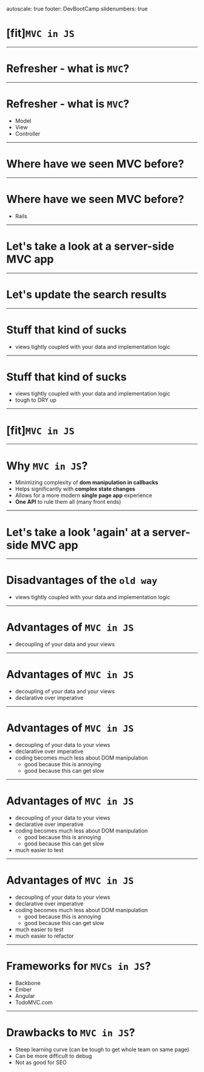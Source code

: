 autoscale: true
footer: DevBootCamp
slidenumbers: true

# [fit]`MVC in JS`

---

# Refresher - what is `MVC`?

---

# Refresher - what is `MVC`?

- Model
- View
- Controller

---

# Where have we seen MVC before?

---

# Where have we seen MVC before?

- Rails

---

# Let's take a look at a server-side MVC app

---

# Let's update the search results

---

# Stuff that kind of sucks

- views tightly coupled with your data and implementation logic

---

# Stuff that kind of sucks

- views tightly coupled with your data and implementation logic
- tough to DRY up

---

# [fit]`MVC in JS`

---

# Why `MVC in JS`?

- Minimizing complexity of **dom manipulation in callbacks**
- Helps significantly with **complex state changes**
- Allows for a more modern **single page app** experience
- **One API** to rule them all (many front ends)

---

# Let's take a look 'again' at a server-side MVC app

---

# Disadvantages of the `old way`

- views tightly coupled with your data and implementation logic

---

# Advantages of `MVC in JS`

- decoupling of your data and your views

---

# Advantages of `MVC in JS`

- decoupling of your data and your views
- declarative over imperative

---

# Advantages of `MVC in JS`

- decoupling of your data to your views
- declarative over imperative
- coding becomes much less about DOM manipulation
  - good because this is annoying
  - good because this can get slow

---

# Advantages of `MVC in JS`

- decoupling of your data to your views
- declarative over imperative
- coding becomes much less about DOM manipulation
  - good because this is annoying
  - good because this can get slow
- much easier to test

---

# Advantages of `MVC in JS`

- decoupling of your data to your views
- declarative over imperative
- coding becomes much less about DOM manipulation
  - good because this is annoying
  - good because this can get slow
- much easier to test
- much easier to refactor

---

# Frameworks for `MVCs in JS`?

- Backbone
- Ember
- Angular
- TodoMVC.com

---

# Drawbacks to `MVC in JS`?

- Steep learning curve (can be tough to get whole team on same page)
- Can be more difficult to debug
- Not as good for SEO


